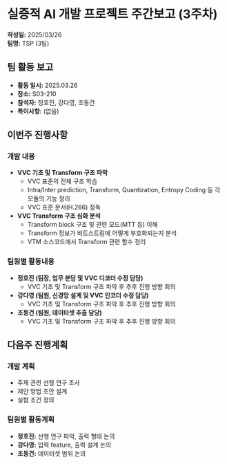 # 실증적 AI 개발 프로젝트 주간보고 (3주차)

**작성일:** 2025/03/26  
**팀명:** TSP (3팀)

## 팀 활동 보고

- **활동 일시:** 2025.03.26
- **장소:** S03-210
- **참석자:** 정호진, 강다영, 조동건
- **특이사항:** (없음)

## 이번주 진행사항

### 개발 내용

- **VVC 기초 및 Transform 구조 파악**
  - VVC 표준의 전체 구조 학습
  - Intra/Inter prediction, Transform, Quantization, Entropy Coding 등 각 모듈의 기능 정리
  - VVC 표준 문서(H.266) 정독
- **VVC Transform 구조 심화 분석**
  - Transform block 구조 및 관련 모드(MTT 등) 이해
  - Transform 정보가 비트스트림에 어떻게 부호화되는지 분석
  - VTM 소스코드에서 Transform 관련 함수 정리

### 팀원별 활동내용

- **정호진 (팀장, 업무 분담 및 VVC 디코더 수정 담당)**
  - VVC 기초 및 Transform 구조 파악 후 추후 진행 방향 회의
- **강다영 (팀원, 신경망 설계 및 VVC 인코더 수정 담당)**
  - VVC 기초 및 Transform 구조 파악 후 추후 진행 방향 회의
- **조동건 (팀원, 데이터셋 추출 담당)**
  - VVC 기초 및 Transform 구조 파악 후 추후 진행 방향 회의

## 다음주 진행계획

### 개발 계획

- 주제 관련 선행 연구 조사
- 제안 방법 초안 설계
- 실험 조건 정의

### 팀원별 활동계획

- **정호진:** 선행 연구 파악, 출력 형태 논의
- **강다영:** 입력 feature, 출력 설계 논의
- **조동건:** 데이터셋 범위 논의
